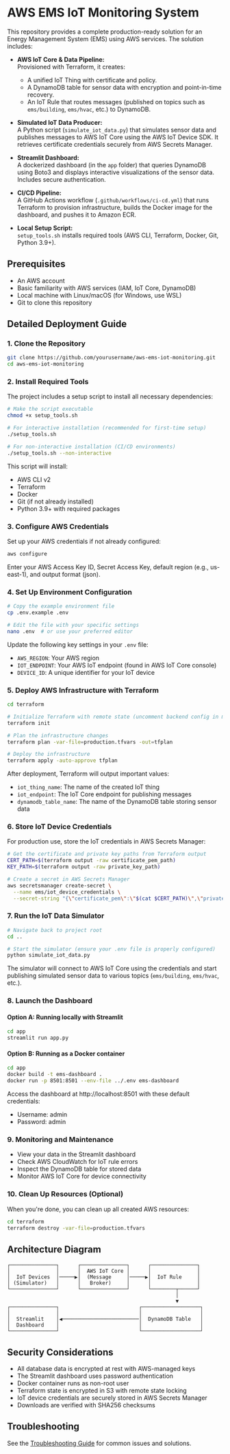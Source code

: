 # AWS EMS IoT Monitoring System

This repository provides a complete production-ready solution for an Energy Management System (EMS) using AWS services. The solution includes:

- **AWS IoT Core & Data Pipeline:**  
  Provisioned with Terraform, it creates:
  - A unified IoT Thing with certificate and policy.
  - A DynamoDB table for sensor data with encryption and point-in-time recovery.
  - An IoT Rule that routes messages (published on topics such as `ems/building`, `ems/hvac`, etc.) to DynamoDB.

- **Simulated IoT Data Producer:**  
  A Python script (`simulate_iot_data.py`) that simulates sensor data and publishes messages to AWS IoT Core using the AWS IoT Device SDK. It retrieves certificate credentials securely from AWS Secrets Manager.

- **Streamlit Dashboard:**  
  A dockerized dashboard (in the `app` folder) that queries DynamoDB using Boto3 and displays interactive visualizations of the sensor data. Includes secure authentication.

- **CI/CD Pipeline:**  
  A GitHub Actions workflow (`.github/workflows/ci-cd.yml`) that runs Terraform to provision infrastructure, builds the Docker image for the dashboard, and pushes it to Amazon ECR.

- **Local Setup Script:**  
  `setup_tools.sh` installs required tools (AWS CLI, Terraform, Docker, Git, Python 3.9+).

## Prerequisites

- An AWS account
- Basic familiarity with AWS services (IAM, IoT Core, DynamoDB)
- Local machine with Linux/macOS (for Windows, use WSL)
- Git to clone this repository

## Detailed Deployment Guide

### 1. Clone the Repository

```bash
git clone https://github.com/yourusername/aws-ems-iot-monitoring.git
cd aws-ems-iot-monitoring
```

### 2. Install Required Tools

The project includes a setup script to install all necessary dependencies:

```bash
# Make the script executable
chmod +x setup_tools.sh

# For interactive installation (recommended for first-time setup)
./setup_tools.sh

# For non-interactive installation (CI/CD environments)
./setup_tools.sh --non-interactive
```

This script will install:
- AWS CLI v2
- Terraform
- Docker
- Git (if not already installed)
- Python 3.9+ with required packages

### 3. Configure AWS Credentials

Set up your AWS credentials if not already configured:

```bash
aws configure
```

Enter your AWS Access Key ID, Secret Access Key, default region (e.g., us-east-1), and output format (json).

### 4. Set Up Environment Configuration

```bash
# Copy the example environment file
cp .env.example .env

# Edit the file with your specific settings
nano .env  # or use your preferred editor
```

Update the following key settings in your `.env` file:
- `AWS_REGION`: Your AWS region
- `IOT_ENDPOINT`: Your AWS IoT endpoint (found in AWS IoT Core console)
- `DEVICE_ID`: A unique identifier for your IoT device

### 5. Deploy AWS Infrastructure with Terraform

```bash
cd terraform

# Initialize Terraform with remote state (uncomment backend config in main.tf first)
terraform init

# Plan the infrastructure changes
terraform plan -var-file=production.tfvars -out=tfplan

# Deploy the infrastructure
terraform apply -auto-approve tfplan
```

After deployment, Terraform will output important values:
- `iot_thing_name`: The name of the created IoT thing
- `iot_endpoint`: The IoT Core endpoint for publishing messages
- `dynamodb_table_name`: The name of the DynamoDB table storing sensor data

### 6. Store IoT Device Credentials

For production use, store the IoT credentials in AWS Secrets Manager:

```bash
# Get the certificate and private key paths from Terraform output
CERT_PATH=$(terraform output -raw certificate_pem_path)
KEY_PATH=$(terraform output -raw private_key_path)

# Create a secret in AWS Secrets Manager
aws secretsmanager create-secret \
  --name ems/iot_device_credentials \
  --secret-string "{\"certificate_pem\":\"$(cat $CERT_PATH)\",\"private_key\":\"$(cat $KEY_PATH)\"}"
```

### 7. Run the IoT Data Simulator

```bash
# Navigate back to project root
cd ..

# Start the simulator (ensure your .env file is properly configured)
python simulate_iot_data.py
```

The simulator will connect to AWS IoT Core using the credentials and start publishing simulated sensor data to various topics (`ems/building`, `ems/hvac`, etc.).

### 8. Launch the Dashboard

#### Option A: Running locally with Streamlit
```bash
cd app
streamlit run app.py
```

#### Option B: Running as a Docker container
```bash
cd app
docker build -t ems-dashboard .
docker run -p 8501:8501 --env-file ../.env ems-dashboard
```

Access the dashboard at http://localhost:8501 with these default credentials:
- Username: admin
- Password: admin

### 9. Monitoring and Maintenance

- View your data in the Streamlit dashboard
- Check AWS CloudWatch for IoT rule errors
- Inspect the DynamoDB table for stored data
- Monitor AWS IoT Core for device connectivity

### 10. Clean Up Resources (Optional)

When you're done, you can clean up all created AWS resources:

```bash
cd terraform
terraform destroy -var-file=production.tfvars
```

## Architecture Diagram

```
┌───────────────┐      ┌───────────────┐      ┌───────────────┐
│               │      │  AWS IoT Core │      │               │
│  IoT Devices  │─────▶│  (Message     │─────▶│  IoT Rule     │
│ (Simulator)   │      │   Broker)     │      │               │
└───────────────┘      └───────────────┘      └────────┬──────┘
                                                       │
                                                       ▼
┌───────────────┐                          ┌───────────────────┐
│               │                          │                   │
│  Streamlit    │◀─────────────────────────│  DynamoDB Table   │
│  Dashboard    │                          │                   │
└───────────────┘                          └───────────────────┘
```

## Security Considerations

- All database data is encrypted at rest with AWS-managed keys
- The Streamlit dashboard uses password authentication
- Docker container runs as non-root user
- Terraform state is encrypted in S3 with remote state locking
- IoT device credentials are securely stored in AWS Secrets Manager
- Downloads are verified with SHA256 checksums

## Troubleshooting

See the [Troubleshooting Guide](docs/troubleshooting.md) for common issues and solutions.